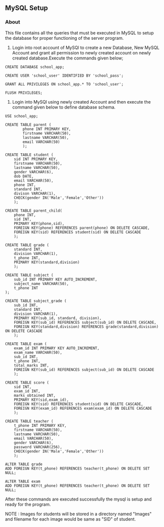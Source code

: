 ## MySQL Setup

### About
This file contains all the queries that must be executed in MySQL to setup the database for proper functioning of the server program.

1. Login into root account of MySQl to create a new Database, New MySQL Account and grant all permission to newly created account on newly created database.Execute the commands given below;
```
CREATE DATABASE school_app;

CREATE USER 'school_user' IDENTIFIED BY 'school_pass';

GRANT ALL PRIVILEGES ON school_app.* TO 'school_user';

FLUSH PRIVILEGES;
```

1. Login into MySQl using newly created Account and then execute the command given below to define database schema.
```
USE school_app;

CREATE TABLE parent (
		phone INT PRIMARY KEY,
		firstname VARCHAR(50),
		lastname VARCHAR(50),
		email VARCHAR(50)
		);

CREATE TABLE student (
	sid INT PRIMARY KEY,
	firstname VARCHAR(50),
	lastname VARCHAR(50),
	gender VARCHAR(6),
	dob DATE,
	email VARCHAR(50),
	phone INT,
	standard INT,
	divison VARCHAR(1),
	CHECK(gender IN('Male','Female','Other'))
	);

CREATE TABLE parent_child(
	phone INT,
	sid INT,
	PRIMARY KEY(phone,sid),
	FOREIGN KEY(phone) REFERENCES parent(phone) ON DELETE CASCADE,
	FOREIGN KEY(sid) REFERENCES student(sid) ON DELETE CASCADE
	);

CREATE TABLE grade (
	standard INT,
	division VARCHAR(1),
	t_phone INT,
	PRIMARY KEY(standard,division)
	);

CREATE TABLE subject (
	sub_id INT PRIMARY KEY AUTO_INCREMENT,
	subject_name VARCHAR(50),
	t_phone INT
);

CREATE TABLE subject_grade (
	sub_id INT,
	standard INT,
	division VARCHAR(1),
	PRIMARY KEY(sub_id, standard, division),
	FOREIGN KEY(sub_id) REFERENCES subject(sub_id) ON DELETE CASCADE,
	FOREIGN KEY(standard,division) REFERENCES grade(standard,division) ON DELETE CASCADE
	);

CREATE TABLE exam (
	exam_id INT PRIMARY KEY AUTO_INCREMENT,
	exam_name VARCHAR(50),
	sub_id INT,
	t_phone INT,
	total_marks INT,
	FOREIGN KEY(sub_id) REFERENCES subject(sub_id) ON DELETE CASCADE
	);

CREATE TABLE score (
	sid INT,
	exam_id INT,
	marks_obtained INT,
	PRIMARY KEY(sid,exam_id),
	FOREIGN KEY(sid) REFERENCES student(sid) ON DELETE CASCADE,
	FOREIGN KEY(exam_id) REFERENCES exam(exam_id) ON DELETE CASCADE
	);

CREATE TABLE teacher (
	t_phone INT PRIMARY KEY,
	firstname VARCHAR(50),
	lastname VARCHAR(50),
	email VARCHAR(50),
	gender VARCHAR(6),
	password VARCHAR(256),
	CHECK(gender IN('Male','Female','Other'))
	);

ALTER TABLE grade
ADD FOREIGN KEY(t_phone) REFERENCES teacher(t_phone) ON DELETE SET NULL;

ALTER TABLE exam
ADD FOREIGN KEY(t_phone) REFERENCES teacher(t_phone) ON DELETE SET NULL;
```

After these commands are executed successfully the mysql is setup and ready for the program.

NOTE : Images for students will be stored in a directory named "Images" and filename for each image would be same as "SID" of student.